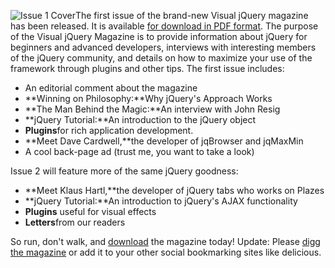 ![Issue 1
Cover](http://blog.jquery.com/wp-content/uploads/2006/09/Page1.jpg)The
first issue of the brand-new Visual jQuery magazine has been released.
It is available [for download in PDF
format](//www.visualjquery.com/magazine.html). The purpose of the Visual
jQuery Magazine is to provide information about jQuery for beginners and
advanced developers, interviews with interesting members of the jQuery
community, and details on how to maximize your use of the framework
through plugins and other tips. The first issue includes:

-   An editorial comment about the magazine
-   **Winning on Philosophy:**Why jQuery's Approach Works
-   **The Man Behind the Magic:**An interview with John Resig
-   **jQuery Tutorial:**An introduction to the jQuery object
-   **Plugins**for rich application development.
-   **Meet Dave Cardwell,**the developer of jqBrowser and jqMaxMin
-   A cool back-page ad (trust me, you want to take a look)

Issue 2 will feature more of the same jQuery goodness:

-   **Meet Klaus Hartl,**the developer of jQuery tabs who works on
    Plazes
-   **jQuery Tutorial:**An introduction to jQuery's AJAX functionality
-   **Plugins** useful for visual effects
-   **Letters**from our readers

So run, don't walk, and
[download](http://www.visualjquery.com/magazine.html) the magazine
today! Update: Please [digg the
magazine](http://www.digg.com/programming/Visual_jQuery_Magazine_Released)
or add it to your other social bookmarking sites like delicious.
